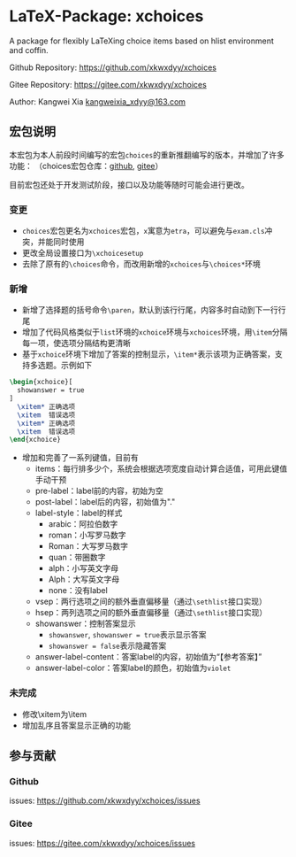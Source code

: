 # LaTeX-Package: xchoices

A package for flexibly LaTeXing choice items based on hlist environment and coffin.

Github Repository: https://github.com/xkwxdyy/xchoices

Gitee Repository: https://gitee.com/xkwxdyy/xchoices

Author: Kangwei Xia <kangweixia_xdyy@163.com>

## 宏包说明

本宏包为本人前段时间编写的宏包`choices`的重新推翻编写的版本，并增加了许多功能：
（choices宏包仓库：[github](https://github.com/xkwxdyy/xchoices), [gitee](https://gitee.com/xkwxdyy/xchoices)）

目前宏包还处于开发测试阶段，接口以及功能等随时可能会进行更改。

### 变更
- `choices`宏包更名为`xchoices`宏包，`x`寓意为`etra`，可以避免与`exam.cls`冲突，并能同时使用
- 更改全局设置接口为`\xchoicesetup`
- 去除了原有的`\choices`命令，而改用新增的`xchoices`与`\choices*`环境

### 新增
- 新增了选择题的括号命令`\paren`，默认到该行行尾，内容多时自动到下一行行尾
- 增加了代码风格类似于`list`环境的`xchoice`环境与`xchoices`环境，用`\item`分隔每一项，使选项分隔结构更清晰
- 基于`xchoice`环境下增加了答案的控制显示，`\item*`表示该项为正确答案，支持多选题。示例如下
```tex
\begin{xchoice}[
  showanswer = true
]
  \xitem* 正确选项
  \xitem  错误选项
  \xitem* 正确选项
  \xitem  错误选项
\end{xchoice}
```

- 增加和完善了一系列键值，目前有
  - items：每行排多少个，系统会根据选项宽度自动计算合适值，可用此键值手动干预
  - pre-label：label前的内容，初始为空
  - post-label：label后的内容，初始值为"."
  - label-style：label的样式
    - arabic：阿拉伯数字
    - roman：小写罗马数字
    - Roman：大写罗马数字
    - quan：带圈数字
    - alph：小写英文字母
    - Alph：大写英文字母
    - none：没有label
  - vsep：两行选项之间的额外垂直偏移量（通过`\sethlist`接口实现）
  - hsep：两列选项之间的额外垂直偏移量（通过`\sethlist`接口实现）
  - showanswer：控制答案显示
    - `showanswer`, `showanswer = true`表示显示答案
    - `showanswer = false`表示隐藏答案
  - answer-label-content：答案label的内容，初始值为“【参考答案】”
  - answer-label-color：答案label的颜色，初始值为`violet`

### 未完成
- 修改\xitem为\item
- 增加乱序且答案显示正确的功能

## 参与贡献

### Github
issues: https://github.com/xkwxdyy/xchoices/issues

### Gitee
issues: https://gitee.com/xkwxdyy/xchoices/issues

